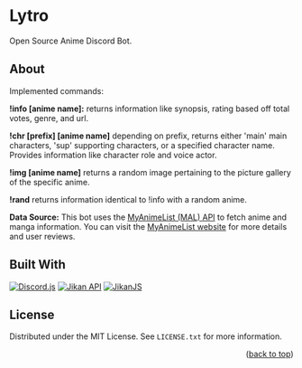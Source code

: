 # Lytro

Open Source Anime Discord Bot. 

<!-- PROJECT ABOUT !-->
## About

Implemented commands: 

**!info [anime name]:** returns information like synopsis, rating based off total votes, genre, and url. 

**!chr [prefix] [anime name]** depending on prefix, returns either 'main' main characters, 'sup' supporting characters, or a specified character name. Provides information like character role and voice actor. 

**!img [anime name]** returns a random image pertaining to the picture gallery of the specific anime. 

**!rand** returns information identical to !info with a random anime. 

**Data Source:** This bot uses the [MyAnimeList (MAL) API](https://myanimelist.net/apiconfig/references/api/v2) to fetch anime and manga information. You can visit the [MyAnimeList website](https://myanimelist.net/) for more details and user reviews.

## Built With 

[![Discord.js](https://img.shields.io/badge/Discord.js-v15.0.0-blue.svg)](https://discord.js.org/) [![Jikan API](https://img.shields.io/badge/Jikan%20API-Latest-green.svg)](https://jikan.docs.apiary.io/) [![JikanJS](https://img.shields.io/badge/JikanJS-v4.0.0-blue.svg)](https://github.com/xy137/jikanjs)

<!-- LICENSE -->
## License

Distributed under the MIT License. See `LICENSE.txt` for more information.

<p align="right">(<a href="#readme-top">back to top</a>)</p>